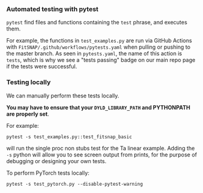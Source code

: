 ### Automated testing with pytest

`pytest` find files and functions containing the `test` phrase, and executes them. 

For example, the functions in `test_examples.py` are run via GitHub Actions with
`FitSNAP/.github/workflows/pytests.yaml` when pulling or pushing to the master branch. As seen in 
`pytests.yaml`, the name of this action is `tests`, which is why we see a "tests passing" badge on 
our main repo page if the tests were successful.

### Testing locally

We can manually perform these tests locally. 

**You may have to ensure that your `DYLD_LIBRARY_PATH` and PYTHONPATH are properly set**.

For example:

    pytest -s test_examples.py::test_fitsnap_basic

will run the single proc non stubs test for the Ta linear example. Adding the `-s` python will allow 
you to see screen output from prints, for the purpose of debugging or designing your own tests. 

To perform PyTorch tests locally:

    pytest -s test_pytorch.py --disable-pytest-warning
